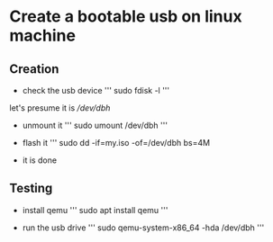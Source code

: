 # Create a bootable usb on linux machine


## Creation
* check the usb device 
''' sudo fdisk -l '''

let's presume it is */dev/dbh* 

* unmount it
''' sudo umount /dev/dbh '''

* flash it
''' sudo dd -if=my.iso -of=/dev/dbh bs=4M

* it is done

## Testing

* install qemu 
''' sudo apt install qemu '''

* run the usb drive
''' sudo qemu-system-x86_64 -hda /dev/dbh '''
